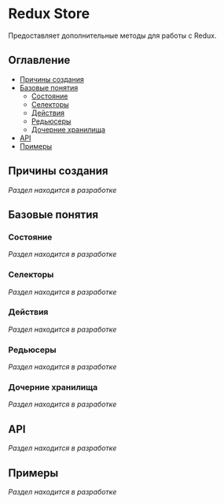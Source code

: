 # Redux Store

Предоставляет дополнительные методы для работы с Redux.

## Оглавление

- [Причины создания](#причины-создания)
- [Базовые понятия](#базовые-понятия)
  - [Состояние](#состояние)
  - [Селекторы](#селекторы)
  - [Действия](#действия)
  - [Редьюсеры](#редьюсеры)
  - [Дочерние хранилища](#дочерние-хранилища)
- [API](#api)
- [Примеры](#примеры)

## Причины создания

_Раздел находится в разработке_

## Базовые понятия

### Состояние

_Раздел находится в разработке_

### Селекторы

_Раздел находится в разработке_

### Действия

_Раздел находится в разработке_

### Редьюсеры

_Раздел находится в разработке_

### Дочерние хранилища

_Раздел находится в разработке_

## API

_Раздел находится в разработке_

## Примеры

_Раздел находится в разработке_
